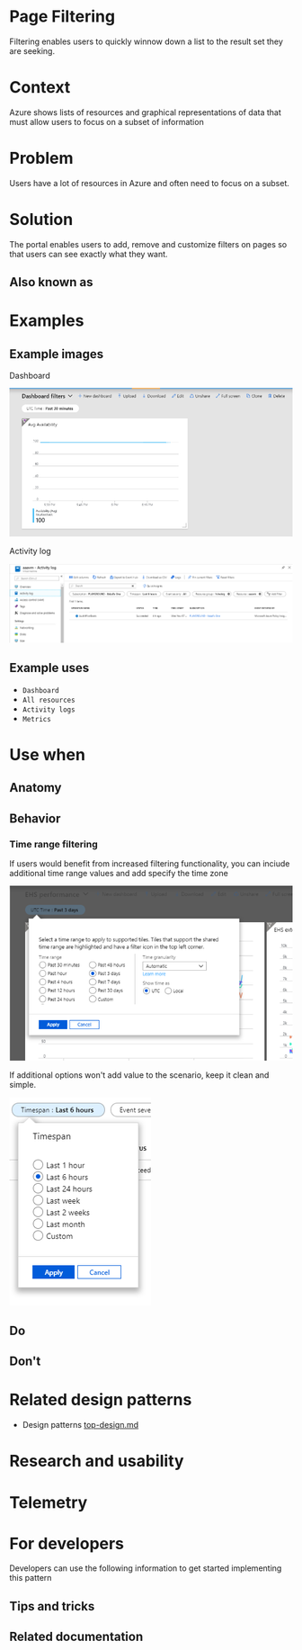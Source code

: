 <!-- This is the template to use when creating a new design pattern document -->
# Page Filtering
<!-- Fill in the name above and then write a short description of the design pattern.  For example
"Forms are the manner in which we gather and validate user input."
-->
Filtering enables users to quickly winnow down a list to the result set they are seeking.

# Context
<!-- Short description of the context.  For example, "Users input information when managing Azure resources." -->
Azure shows lists of resources and graphical representations of data that must allow users to focus on a subset of information

# Problem
<!-- Short description of the problem.  For example, 
"Users need to input information to create, deploy and configure resources."
-->
Users have a lot of resources in Azure and often need to focus on a subset.

# Solution
<!-- Short description of the solution For example 
"The portal offers several input methods with consistent field and form validation to ensure users can easily input information and understand whether that info is valid.  " 
-->
The portal enables users to add, remove and customize filters on pages so that users can see exactly what they want.

## Also known as
<!-- Bulleted list of other terms used to describe the solution, if any -->

# Examples

## Example images
<!-- Include example image of the solution in the portal -->
Dashboard
<div style="max-width:800px">
<img alttext="Full time range" src="../media/design-patterns-page-filtering/dashboard.PNG"  />
</div>

Activity log
<div style="max-width:800px">
<img alttext="Time range" src="../media/design-patterns-page-filtering/activity-log.png"  />
</div>

## Example uses
<!-- Descriptions and ideally deep links into the portal for running examples -->

* `Dashboard` 
* `All resources`
* `Activity logs`
* `Metrics`  

# Use when
<!-- Description of when to use this solution.  For example "User is creating a resource" -->

## Anatomy
<!-- Image demonstrating the solution with numerical callouts to the solution components.
     Bulleted list of the callouts with explanations of each
-->

## Behavior
<!-- Description of overall behavior -->

### Time range filtering

If users would benefit from increased filtering functionality, you can inciude additional time range values and add specify the time zone
<div style="max-width:800px">
<img alttext="Full time range" src="../media/design-patterns-page-filtering/filter-time-range-1.PNG"  />
</div>

If additional options won't add value to the scenario, keep it clean and simple. 
<div style="max-width:800px">
<img alttext="Time range" src="../media/design-patterns-page-filtering/filter-time-range-2.PNG"  />
</div>

## Do
<!-- Bulleted list of reminders for best practices-->

## Don't 
<!-- Bulleted list of things to avoid -->

# Related design patterns
<!-- Links to related design patterns.  Always include the link to the readme -->
* Design patterns [top-design.md](top-design.md)

# Research and usability
<!-- Links to the research for the solution -->

# Telemetry
<!-- Links to portal telemetry showing the solution usage -->

# For developers
Developers can use the following information to get started implementing this pattern

## Tips and tricks
<!-- Bulleted list of tips and tricks for developers -->

## Related documentation
<!-- Links to related developer docs -->
